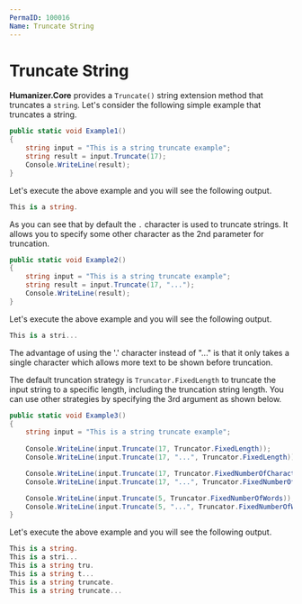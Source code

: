 ```yaml
---
PermaID: 100016
Name: Truncate String
---
```


# Truncate String

**Humanizer.Core** provides a `Truncate()` string extension method that truncates a `string`. Let's consider the following simple example that truncates a string.

```csharp
public static void Example1()
{
    string input = "This is a string truncate example";
    string result = input.Truncate(17);
    Console.WriteLine(result);
}
```

Let's execute the above example and you will see the following output.

```csharp
This is a string.
```

As you can see that by default the `.` character is used to truncate strings. It allows you to specify some other character as the 2nd parameter for truncation.

```csharp
public static void Example2()
{
    string input = "This is a string truncate example";
    string result = input.Truncate(17, "...");
    Console.WriteLine(result);
}
```

Let's execute the above example and you will see the following output.

```csharp
This is a stri...
```

The advantage of using the '.' character instead of "..." is that it only takes a single character which allows more text to be shown before truncation. 

The default truncation strategy is `Truncator.FixedLength` to truncate the input string to a specific length, including the truncation string length. You can use other strategies by specifying the 3rd argument as shown below.

```csharp
public static void Example3()
{
    string input = "This is a string truncate example"; 
    
    Console.WriteLine(input.Truncate(17, Truncator.FixedLength));
    Console.WriteLine(input.Truncate(17, "...", Truncator.FixedLength));

    Console.WriteLine(input.Truncate(17, Truncator.FixedNumberOfCharacters));
    Console.WriteLine(input.Truncate(17, "...", Truncator.FixedNumberOfCharacters));

    Console.WriteLine(input.Truncate(5, Truncator.FixedNumberOfWords));
    Console.WriteLine(input.Truncate(5, "...", Truncator.FixedNumberOfWords));
}
```

Let's execute the above example and you will see the following output.

```csharp
This is a string.
This is a stri...
This is a string tru.
This is a string t...
This is a string truncate.
This is a string truncate...
```
